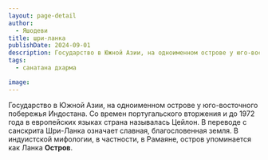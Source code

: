 ```yaml
---
layout: page-detail
author:
  - Яшодеви
title: шри-ланка
publishDate: 2024-09-01
description: Государство в Южной Азии, на одноименном острове у юго-восточного побережья Индостана. Со времен португальского вторжения и до 1972 года в европейских языках страна называлась Цейлон. В переводе с санскрита Шри-Ланка означает славная, благословенная земля. В индуистской мифологии, в частности, в Рамаяне, остров упоминается как Ланка Остров.
tags:
  - санатана дхарма

image: 
---
```


Государство в Южной Азии, на одноименном острове у юго-восточного побережья Индостана. Со времен португальского вторжения и до 1972 года в европейских языках страна называлась Цейлон. В переводе с санскрита Шри-Ланка означает славная, благословенная земля. В индуистской мифологии, в частности, в Рамаяне, остров упоминается как Ланка __Остров__.

